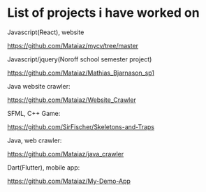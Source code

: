 # List of projects i have worked on

Javascript(React), website 

https://github.com/Mataiaz/mycv/tree/master


Javascript/jquery(Noroff school semester project)


https://github.com/Mataiaz/Mathias_Bjarnason_sp1


Java website crawler:               

https://github.com/Mataiaz/Website_Crawler



SFML, C++ Game:         

https://github.com/SirFischer/Skeletons-and-Traps



Java, web crawler:            

https://github.com/Mataiaz/java_crawler



Dart(Flutter), mobile app:    

https://github.com/Mataiaz/My-Demo-App

